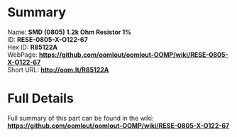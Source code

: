 
Summary
=================
  
Name: __SMD (0805) 1.2k Ohm Resistor 1%__    
ID: __RESE-0805-X-O122-67__   
Hex ID: __R85122A__   
WebPage: __https://github.com/oomlout/oomlout-OOMP/wiki/RESE-0805-X-O122-67__   
Short URL: __http://oom.lt/R85122A__   

Full Details
==========================
Full summary of this part can be found in the wiki:   
__https://github.com/oomlout/oomlout-OOMP/wiki/RESE-0805-X-O122-67__    

